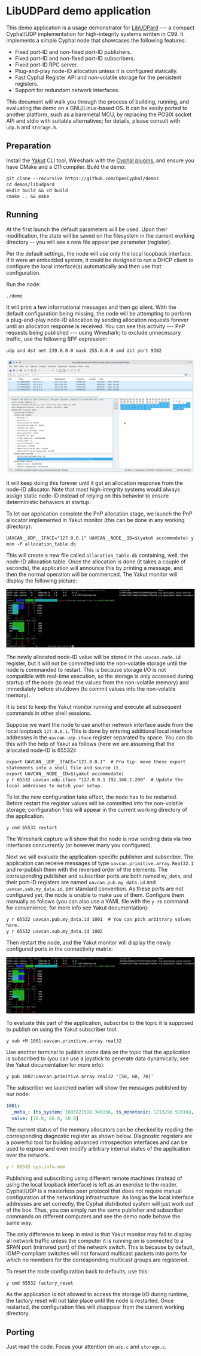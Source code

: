 # LibUDPard demo application

This demo application is a usage demonstrator for [LibUDPard](https://github.com/OpenCyphal-Garage/libudpard) ---
a compact Cyphal/UDP implementation for high-integrity systems written in C99.
It implements a simple Cyphal node that showcases the following features:

- Fixed port-ID and non-fixed port-ID publishers.
- Fixed port-ID and non-fixed port-ID subscribers.
- Fixed port-ID RPC server.
- Plug-and-play node-ID allocation unless it is configured statically.
- Fast Cyphal Register API and non-volatile storage for the persistent registers.
- Support for redundant network interfaces.

This document will walk you through the process of building, running, and evaluating the demo
on a GNU/Linux-based OS.
It can be easily ported to another platform, such as a baremetal MCU,
by replacing the POSIX socket API and stdio with suitable alternatives;
for details, please consult with `udp.h` and `storage.h`.

## Preparation

Install the [Yakut](https://github.com/OpenCyphal/yakut) CLI tool,
Wireshark with the [Cyphal plugins](https://github.com/OpenCyphal/wireshark_plugins),
and ensure you have CMake and a C11 compiler.
Build the demo:

```shell
git clone --recursive https://github.com/OpenCyphal/demos
cd demos/libudpard
mkdir build && cd build
cmake .. && make
```

## Running

At the first launch the default parameters will be used.
Upon their modification, the state will be saved on the filesystem in the current working directory
-- you will see a new file appear per parameter (register).

Per the default settings, the node will use only the local loopback interface.
If it were an embedded system, it could be designed to run a DHCP client to configure the local interface(s)
automatically and then use that configuration.

Run the node:

```shell
./demo
```

It will print a few informational messages and then go silent.
With the default configuration being missing, the node will be attempting to perform a plug-and-play node-ID allocation
by sending allocation requests forever until an allocation response is received.
You can see this activity --- PnP requests being published --- using Wireshark;
to exclude unnecessary traffic, use the following BPF expression:

```bpf
udp and dst net 239.0.0.0 mask 255.0.0.0 and dst port 9382
```

<img src="docs/wireshark-pnp.png" alt="Wireshark capture of a PnP request">

It will keep doing this forever until it got an allocation response from the node-ID allocator.
Note that most high-integrity systems would always assign static node-ID instead of relying on this behavior
to ensure deterministic behaviors at startup.

To let our application complete the PnP allocation stage, we launch the PnP allocator implemented in Yakut monitor
(this can be done in any working directory):

```shell
UAVCAN__UDP__IFACE="127.0.0.1" UAVCAN__NODE__ID=$(yakut accommodate) y mon -P allocation_table.db
```

This will create a new file called `allocation_table.db` containing, well, the node-ID allocation table.
Once the allocation is done (it takes a couple of seconds), the application will announce this by printing a message,
and then the normal operation will be commenced.
The Yakut monitor will display the following picture:

<img src="docs/yakut-monitor-pnp.png" alt="Yakut monitor output after PnP allocation">

The newly allocated node-ID value will be stored in the `uavcan.node.id` register,
but it will not be committed into the non-volatile storage until the node is commanded to restart.
This is because storage I/O is not compatible with real-time execution,
so the storage is only accessed during startup of the node (to read the values from the non-volatile memory)
and immediately before shutdown (to commit values into the non-volatile memory).

It is best to keep the Yakut monitor running and execute all subsequent commands in other shell sessions.

Suppose we want the node to use another network interface aside from the local loopback `127.0.0.1`.
This is done by entering additional local interface addresses in the `uavcan.udp.iface` register separated by space.
You can do this with the help of Yakut as follows (here we are assuming that the allocated node-ID is 65532):

```shell
export UAVCAN__UDP__IFACE="127.0.0.1"  # Pro tip: move these export statements into a shell file and source it.
export UAVCAN__NODE__ID=$(yakut accommodate)
y r 65532 uavcan.udp.iface "127.0.0.1 192.168.1.200"  # Update the local addresses to match your setup.
```

To let the new configuration take effect, the node has to be restarted.
Before restart the register values will be committed into the non-volatile storage;
configuration files will appear in the current working directory of the application.

```shell
y cmd 65532 restart
```

The Wireshark capture will show that the node is now sending data via two interfaces concurrently
(or however many you configured).

Next we will evaluate the application-specific publisher and subscriber.
The application can receive messages of type `uavcan.primitive.array.Real32.1`
and re-publish them with the reversed order of the elements.
The corresponding publisher and subscriber ports are both named `my_data`,
and their port-ID registers are named `uavcan.pub.my_data.id` and  `uavcan.sub.my_data.id`,
per standard convention.
As these ports are not configured yet, the node is unable to make use of them.
Configure them manually as follows
(you can also use a YAML file with the `y rb` command for convenience; for more info see Yakut documentation):

```shell
y r 65532 uavcan.pub.my_data.id 1001  # You can pick arbitrary values here.
y r 65532 uavcan.sub.my_data.id 1002
```

Then restart the node, and the Yakut monitor will display the newly configured ports in the connectivity matrix:

<img src="docs/yakut-monitor-data.png" alt="Yakut monitor showing the data topics in the connectivity matrix">

To evaluate this part of the application,
subscribe to the topic it is supposed to publish on using the Yakut subscriber tool:

```shell
y sub +M 1001:uavcan.primitive.array.real32
```

Use another terminal to publish some data on the topic that the application is subscribed to
(you can use a joystick to generate data dynamically; see the Yakut documentation for more info):

```shell
y pub 1002:uavcan.primitive.array.real32 '[50, 60, 70]'
```

The subscriber we launched earlier will show the messages published by our node:

```yaml
1001:
  _meta_: {ts_system: 1693821518.340156, ts_monotonic: 1213296.516168, source_node_id: 65532, transfer_id: 183, priority: nominal, dtype: uavcan.primitive.array.Real32.1.0}
  value: [70.0, 60.0, 50.0]
```

The current status of the memory allocators can be checked by reading the corresponding diagnostic register
as shown below.
Diagnostic registers are a powerful tool for building advanced introspection interfaces and can be used to expose
and even modify arbitrary internal states of the application over the network.

```yaml
y r 65532 sys.info.mem
```

Publishing and subscribing using different remote machines (instead of using the local loopback interface)
is left as an exercise to the reader.
Cyphal/UDP is a masterless peer protocol that does not require manual configuration of the networking infrastructure.
As long as the local interface addresses are set correctly, the Cyphal distributed system will just work out of the box.
Thus, you can simply run the same publisher and subscriber commands on different computers
and see the demo node behave the same way.

The only difference to keep in mind is that Yakut monitor may fail to display all network traffic unless the computer
it is running on is connected to a SPAN port (mirrored port) of the network switch.
This is because by default, IGMP-compliant switches will not forward multicast packets into ports for which
no members for the corresponding multicast groups are registered.

To reset the node configuration back to defaults, use this:

```shell
y cmd 65532 factory_reset
```

As the application is not allowed to access the storage I/O during runtime,
the factory reset will not take place until the node is restarted.
Once restarted, the configuration files will disappear from the current working directory.

## Porting

Just read the code. Focus your attention on `udp.c` and `storage.c`.
